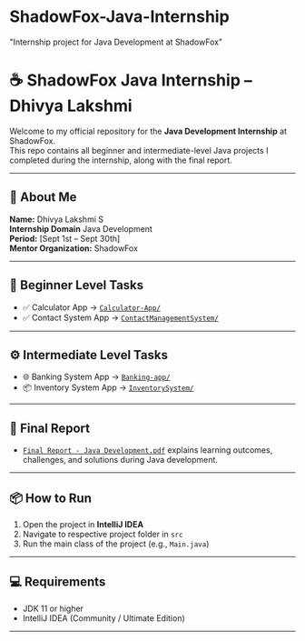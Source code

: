 # ShadowFox-Java-Internship
"Internship project for Java Development at ShadowFox"


# ☕ ShadowFox Java Internship – Dhivya Lakshmi

Welcome to my official repository for the **Java Development Internship** at ShadowFox.  
This repo contains all beginner and intermediate-level Java projects I completed during the internship, along with the final report.

---

## 🔗 About Me

**Name:** Dhivya Lakshmi S   
**Internship Domain** Java Development  
**Period:** [Sept 1st – Sept 30th]    
**Mentor Organization:** ShadowFox  

---

## 🧩 Beginner Level Tasks

- ✅ Calculator App → [`Calculator-App/`](Beginner_Tasks/Calculator-App)  
- ✅ Contact System App → [`ContactManagementSystem/`](Beginner_Tasks/ContactManagementSystem)

---

## ⚙️ Intermediate Level Tasks

- 🌐 Banking System App → [`Banking-app/`](Intermediate_Tasks/Banking-app)  
- 📦 Inventory System App → [`InventorySystem/`](Intermediate_Tasks/InventorySystem)

---

## 📄 Final Report

- [`Final Report - Java Development.pdf`](Final_Report.pdf) explains learning outcomes, challenges, and solutions during Java development.

---

## 📦 How to Run

1. Open the project in **IntelliJ IDEA**  
2. Navigate to respective project folder in `src`  
3. Run the main class of the project (e.g., `Main.java`)  

---

## 💻 Requirements

- JDK 11 or higher  
- IntelliJ IDEA (Community / Ultimate Edition)  

---
